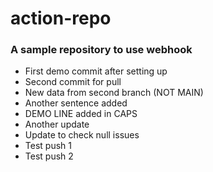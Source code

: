 ﻿# action-repo
### A sample repository to use webhook

- First demo commit after setting up
- Second commit for pull
- New data from second branch (NOT MAIN)
- Another sentence added
- DEMO LINE added in CAPS
- Another update
- Update to check null issues
- Test push 1
- Test push 2